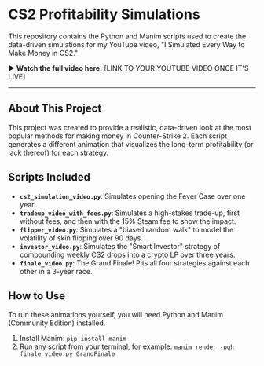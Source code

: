 # CS2 Profitability Simulations

This repository contains the Python and Manim scripts used to create the data-driven simulations for my YouTube video, "I Simulated Every Way to Make Money in CS2."

► **Watch the full video here:** [LINK TO YOUR YOUTUBE VIDEO ONCE IT'S LIVE]

---

## About This Project

This project was created to provide a realistic, data-driven look at the most popular methods for making money in Counter-Strike 2. Each script generates a different animation that visualizes the long-term profitability (or lack thereof) for each strategy.

## Scripts Included

- **`cs2_simulation_video.py`**: Simulates opening the Fever Case over one year.
- **`tradeup_video_with_fees.py`**: Simulates a high-stakes trade-up, first without fees, and then with the 15% Steam fee to show the impact.
- **`flipper_video.py`**: Simulates a "biased random walk" to model the volatility of skin flipping over 90 days.
- **`investor_video.py`**: Simulates the "Smart Investor" strategy of compounding weekly CS2 drops into a crypto LP over three years.
- **`finale_video.py`**: The Grand Finale! Pits all four strategies against each other in a 3-year race.

## How to Use

To run these animations yourself, you will need Python and Manim (Community Edition) installed.

1.  Install Manim: `pip install manim`
2.  Run any script from your terminal, for example:
    `manim render -pqh finale_video.py GrandFinale`
